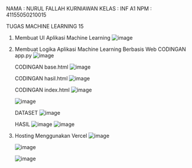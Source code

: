 NAMA	: NURUL FALLAH KURNIAWAN
KELAS	: INF A1
NPM		: 41155050210015

TUGAS MACHINE LEARNING 15


1. Membuat UI Aplikasi Machine Learning
   ![image](https://github.com/user-attachments/assets/00c8927d-1be6-4de5-88a2-0be92e4bd409)

   
2. Membuat Logika Aplikasi Machine Learning Berbasis Web
   CODINGAN app.py
   ![image](https://github.com/user-attachments/assets/85d988c8-04ab-4400-bb80-87943d3fa5bc)

   CODINGAN base.html
   ![image](https://github.com/user-attachments/assets/551e9f07-e238-4a76-9d30-b37dde9f88d5)

   CODINGAN hasil.html
   ![image](https://github.com/user-attachments/assets/ea311477-769f-46bc-8563-b6c434200ce2)

   CODINGAN index.html
   ![image](https://github.com/user-attachments/assets/ebda0f0f-0efe-4c12-ae82-10960aca76fb)

   ![image](https://github.com/user-attachments/assets/79150b57-45c7-4330-9889-2033e35c59a1)

   DATASET
   ![image](https://github.com/user-attachments/assets/0efdfa22-e400-4b0e-991f-a95e7154daaa)

   HASIL
   ![image](https://github.com/user-attachments/assets/37958fc5-5d01-4022-a380-58d713c7b4e9)
   ![image](https://github.com/user-attachments/assets/62e8f94c-7605-4e79-9e84-dd8a56ff93b0)

   
3. Hosting Menggunakan Vercel
   ![image](https://github.com/user-attachments/assets/72b4f188-7aba-4502-9b6c-9d1a9122aa05)

   ![image](https://github.com/user-attachments/assets/b3d3a1d9-9d87-43ab-b28e-a204fadc6d43)

   ![image](https://github.com/user-attachments/assets/642dda25-d5cc-4355-b865-5f1ef01afdf0)
